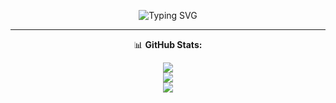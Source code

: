 <div align="center">

<p>
  <img src="https://readme-typing-svg.demolab.com?font=Comic+Neue+&weight=600&size=35&duration=2000&pause=350&color=3D83DD&center=true&vCenter=true&random=true&width=500&height=150&lines=+Demonslayerrrr;Mr.Sigma2345;AI+developer;Python+%2F+Flask" alt="Typing SVG" />
</p>

---

📊 **GitHub Stats:**

![](https://github-readme-stats.vercel.app/api?username=Demonslayerrrr&theme=github_dark&hide_border=true&include_all_commits=false&count_private=false)<br/>
![](https://github-readme-streak-stats.herokuapp.com/?user=Demonslayerrrr&theme=github_dark&hide_border=true)<br/>
![](https://github-readme-stats.vercel.app/api/top-langs/?username=Demonslayerrrr&theme=github_dark&hide_border=true&include_all_commits=false&count_private=false&layout=compact)

</div>
